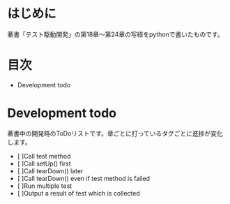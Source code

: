 # はじめに
著書「テスト駆動開発」の第18章〜第24章の写経をpythonで書いたものです。

# 目次
- Development todo

# Development todo
著書中の開発時のToDoリストです。章ごとに打っているタグごとに進捗が変化します。

- [ ]Call test method
- [ ]Call setUp() first
- [ ]Call tearDown() later
- [ ]Call tearDown() even if test method is failed
- [ ]Run multiple test
- [ ]Output a result of test which is collected
